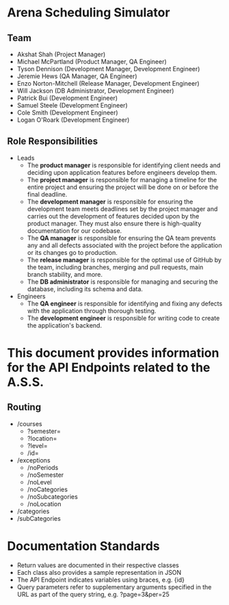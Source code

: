 # Arena Scheduling Simulator

## Team
* Akshat Shah (Project Manager)
* Michael McPartland (Product Manager, QA Engineer)
* Tyson Dennison (Development Manager, Development Engineer)
* Jeremie Hews (QA Manager, QA Engineer)
* Enzo Norton-Mitchell (Release Manager, Development Engineer)
* Will Jackson (DB Administrator, Development Engineer)
* Patrick Bui (Development Engineer)
* Samuel Steele (Development Engineer)
* Cole Smith (Development Engineer)
* Logan O'Roark (Development Engineer)

## Role Responsibilities
* Leads
    * The **product manager** is responsible for identifying client needs and deciding upon application features before engineers develop them.
    * The **project manager** is responsible for managing a timeline for the entire project and ensuring the project will be done on or before the final deadline.
    * The **development manager** is responsible for ensuring the development team meets deadlines set by the project manager and carries out the development of features decided upon by the product manager. They must also ensure there is high-quality documentation for our codebase.
    * The **QA manager** is responsible for ensuring the QA team prevents any and all defects associated with the project before the application or its changes go to production.
    * The **release manager** is responsible for the optimal use of GitHub by the team, including branches, merging and pull requests, main branch stability, and more.
    * The **DB administrator** is responsible for managing and securing the database, including its schema and data.
* Engineers
    * The **QA engineer** is responsible for identifying and fixing any defects with the application through thorough testing.
    * The **development engineer** is responsible for writing code to create the application's backend.

# This document provides information for the API Endpoints related to the A.S.S.

## Routing
* /courses
   * ?semester=
   * ?location=
   * ?level=
   * /id=
* /exceptions
   * /noPeriods
   * /noSemester
   * /noLevel
   * /noCategories
   * /noSubcategories
   * /noLocation
* /categories
* /subCategories

# Documentation Standards
* Return values are documented in their respective classes
* Each class also provides a sample representation in JSON
* The API Endpoint indicates variables using braces, e.g. {id}
* Query parameters refer to supplementary arguments specified in the URL as part of the query string, e.g. ?page=3&per=25

